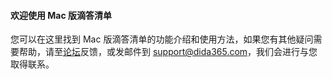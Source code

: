 
#### 欢迎使用 Mac 版滴答清单

您可以在这里找到 Mac 版滴答清单的功能介绍和使用方法，如果您有其他疑问需要帮助，请至[论坛](http://help.dida365.com/questions)反馈，或发邮件到 support@dida365.com，我们会进行与您取得联系。



